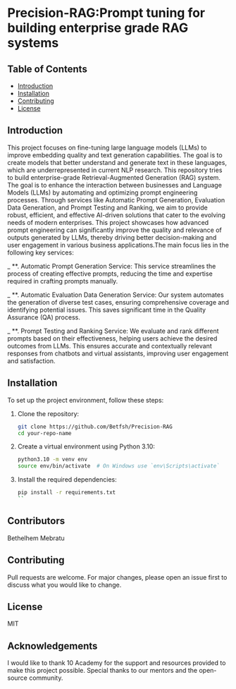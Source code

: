 # Precision-RAG:Prompt tuning for building enterprise grade RAG systems

## Table of Contents
- [Introduction](#introduction)
- [Installation](#installation)
- [Contributing](#contributing)
- [License](#license)

## Introduction
This project focuses on fine-tuning large language models (LLMs) to improve embedding quality and text generation capabilities. The goal is to create models that better understand and generate text in these languages, which are underrepresented in current NLP research.
This repository tries to build enterprise-grade Retrieval-Augmented Generation (RAG) system. The goal is to enhance the interaction between businesses and Language Models (LLMs) by automating and optimizing prompt engineering processes. Through services like Automatic Prompt Generation, Evaluation Data Generation, and Prompt Testing and Ranking, we aim to provide robust, efficient, and effective AI-driven solutions that cater to the evolving needs of modern enterprises. This project showcases how advanced prompt engineering can significantly improve the quality and relevance of outputs generated by LLMs, thereby driving better decision-making and user engagement in various business applications.The main focus lies in the following key services:


_ **. Automatic Prompt Generation Service: This service streamlines the process of creating effective prompts, reducing the time and expertise required in crafting prompts manually.

_ **. Automatic Evaluation Data Generation Service: Our system automates the generation of diverse test cases, ensuring comprehensive coverage and identifying potential issues. This saves           significant time in the Quality Assurance (QA) process.

_ **. Prompt Testing and Ranking Service: We evaluate and rank different prompts based on their effectiveness, helping users achieve the desired outcomes from LLMs. This ensures accurate and contextually relevant responses from chatbots and virtual assistants, improving user engagement and satisfaction.

## Installation
To set up the project environment, follow these steps:

1. Clone the repository:
    ```bash
    git clone https://github.com/Betfsh/Precision-RAG
    cd your-repo-name
    ```

2. Create a virtual environment using Python 3.10:
    ```bash
    python3.10 -m venv env
    source env/bin/activate  # On Windows use `env\Scripts\activate`
    ```

3. Install the required dependencies:
    ```bash
    pip install -r requirements.txt
    ``

## Contributors
Bethelhem Mebratu

## Contributing
Pull requests are welcome. For major changes, please open an issue first to discuss what you would like to change.

## License
MIT

## Acknowledgements
I would like to thank 10 Academy for the support and resources provided to make this project possible. Special thanks to our mentors and the open-source community.


